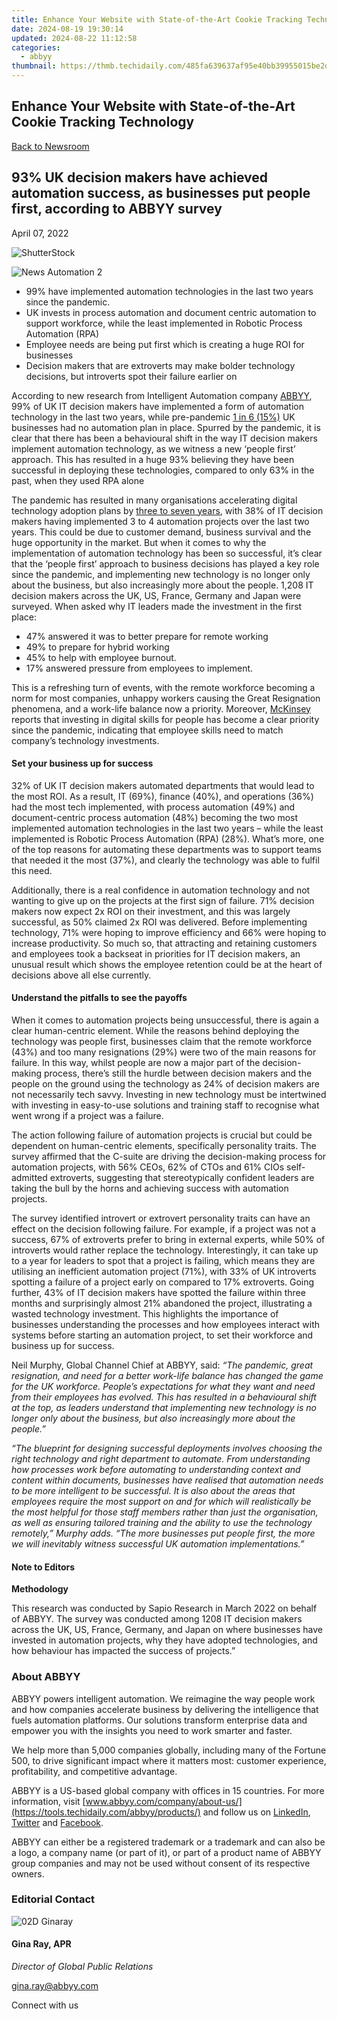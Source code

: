 ```yaml
---
title: Enhance Your Website with State-of-the-Art Cookie Tracking Technology
date: 2024-08-19 19:30:14
updated: 2024-08-22 11:12:58
categories:
  - abbyy
thumbnail: https://thmb.techidaily.com/485fa639637af95e40bb39955015be2d5660936e6475a435b4a4c85695223b88.jpg
---
```


## Enhance Your Website with State-of-the-Art Cookie Tracking Technology

[Back to Newsroom](https://tools.techidaily.com/abbyy/products/)

## 93% UK decision makers have achieved automation success, as businesses put people first, according to ABBYY survey

April 07, 2022

![ShutterStock](https://content.abbyy.com/-/media/project/abbyy/abbyy/branchtemplates/shutterstock_1272462163_1296-x-729.jpg?h=729&iar=0&w=1296)

![News Automation 2](https://static5.abbyy.com/abbyycommedia/33484/news-automation-2.jpg) 

   * 99% have implemented automation technologies in the last two years since the pandemic.
   * UK invests in process automation and document centric automation to support workforce, while the least implemented in Robotic Process Automation (RPA)
   * Employee needs are being put first which is creating a huge ROI for businesses
   * Decision makers that are extroverts may make bolder technology decisions, but introverts spot their failure earlier on

According to new research from Intelligent Automation company [ABBYY](https://tools.techidaily.com/abbyy/products/), 99% of UK IT decision makers have implemented a form of automation technology in the last two years, while pre-pandemic [1 in 6 (15%)](https://www.abbyy.com/company/news/uk-businesses-investing-3-million-pounds-each-in-ai-but-struggling-with-lack-of-strategy-and-skills/) UK businesses had no automation plan in place. Spurred by the pandemic, it is clear that there has been a behavioural shift in the way IT decision makers implement automation technology, as we witness a new ‘people first’ approach. This has resulted in a huge 93% believing they have been successful in deploying these technologies, compared to only 63% in the past, when they used RPA alone

The pandemic has resulted in many organisations accelerating digital technology adoption plans by [three to seven years](https://www.mckinsey.com/business-functions/mckinsey-digital/our-insights/the-new-digital-edge-rethinking-strategy-for-the-postpandemic-era), with 38% of IT decision makers having implemented 3 to 4 automation projects over the last two years. This could be due to customer demand, business survival and the huge opportunity in the market. But when it comes to why the implementation of automation technology has been so successful, it’s clear that the ‘people first’ approach to business decisions has played a key role since the pandemic, and implementing new technology is no longer only about the business, but also increasingly more about the people. 1,208 IT decision makers across the UK, US, France, Germany and Japan were surveyed. When asked why IT leaders made the investment in the first place:

* 47% answered it was to better prepare for remote working
* 49% to prepare for hybrid working
* 45% to help with employee burnout.
* 17% answered pressure from employees to implement.

This is a refreshing turn of events, with the remote workforce becoming a norm for most companies, unhappy workers causing the Great Resignation phenomena, and a work-life balance now a priority. Moreover, [McKinsey](https://www.mckinsey.com/business-functions/people-and-organizational-performance/our-insights/building-workforce-skills-at-scale-to-thrive-during-and-after-the-covid-19-crisis) reports that investing in digital skills for people has become a clear priority since the pandemic, indicating that employee skills need to match company’s technology investments.

#### Set your business up for success

32% of UK IT decision makers automated departments that would lead to the most ROI. As a result, IT (69%), finance (40%), and operations (36%) had the most tech implemented, with process automation (49%) and document-centric process automation (48%) becoming the two most implemented automation technologies in the last two years – while the least implemented is Robotic Process Automation (RPA) (28%). What’s more, one of the top reasons for automating these departments was to support teams that needed it the most (37%), and clearly the technology was able to fulfil this need.

Additionally, there is a real confidence in automation technology and not wanting to give up on the projects at the first sign of failure. 71% decision makers now expect 2x ROI on their investment, and this was largely successful, as 50% claimed 2x ROI was delivered. Before implementing technology, 71% were hoping to improve efficiency and 66% were hoping to increase productivity. So much so, that attracting and retaining customers and employees took a backseat in priorities for IT decision makers, an unusual result which shows the employee retention could be at the heart of decisions above all else currently.

#### Understand the pitfalls to see the payoffs

When it comes to automation projects being unsuccessful, there is again a clear human-centric element. While the reasons behind deploying the technology was people first, businesses claim that the remote workforce (43%) and too many resignations (29%) were two of the main reasons for failure. In this way, whilst people are now a major part of the decision-making process, there’s still the hurdle between decision makers and the people on the ground using the technology as 24% of decision makers are not necessarily tech savvy. Investing in new technology must be intertwined with investing in easy-to-use solutions and training staff to recognise what went wrong if a project was a failure.

The action following failure of automation projects is crucial but could be dependent on human-centric elements, specifically personality traits. The survey affirmed that the C-suite are driving the decision-making process for automation projects, with 56% CEOs, 62% of CTOs and 61% CIOs self-admitted extroverts, suggesting that stereotypically confident leaders are taking the bull by the horns and achieving success with automation projects.

The survey identified introvert or extrovert personality traits can have an effect on the decision following failure. For example, if a project was not a success, 67% of extroverts prefer to bring in external experts, while 50% of introverts would rather replace the technology. Interestingly, it can take up to a year for leaders to spot that a project is failing, which means they are utilising an inefficient automation project (71%), with 33% of UK introverts spotting a failure of a project early on compared to 17% extroverts. Going further, 43% of IT decision makers have spotted the failure within three months and surprisingly almost 21% abandoned the project, illustrating a wasted technology investment. This highlights the importance of businesses understanding the processes and how employees interact with systems before starting an automation project, to set their workforce and business up for success.

Neil Murphy, Global Channel Chief at ABBYY, said: _“The pandemic, great resignation, and need for a better work-life balance has changed the game for the UK workforce. People’s expectations for what they want and need from their employees has evolved. This has resulted in a behavioural shift at the top, as leaders understand that implementing new technology is no longer only about the business, but also increasingly more about the people.”_ 

_“The blueprint for designing successful deployments involves choosing the right technology and right department to automate. From understanding how processes work before automating to understanding context and content within documents, businesses have realised that automation needs to be more intelligent to be successful. It is also about the areas that employees require the most support on and for which will realistically be the most helpful for those staff members rather than just the organisation, as well as ensuring tailored training and the ability to use the technology remotely,” Murphy adds. “The more businesses put people first, the more we will inevitably witness successful UK automation implementations.”_ 

#### Note to Editors

**Methodology**

This research was conducted by Sapio Research in March 2022 on behalf of ABBYY. The survey was conducted among 1208 IT decision makers across the UK, US, France, Germany, and Japan on where businesses have invested in automation projects, why they have adopted technologies, and how behaviour has impacted the success of projects.”

### About ABBYY

ABBYY powers intelligent automation. We reimagine the way people work and how companies accelerate business by delivering the intelligence that fuels automation platforms. Our solutions transform enterprise data and empower you with the insights you need to work smarter and faster. 

We help more than 5,000 companies globally, including many of the Fortune 500, to drive significant impact where it matters most: customer experience, profitability, and competitive advantage.

ABBYY is a US-based global company with offices in 15 countries. For more information, visit [www.abbyy.com/company/about-us/](https://tools.techidaily.com/abbyy/products/) and follow us on [LinkedIn](https://www.linkedin.com/company/abbyy), [Twitter](https://twitter.com/ABBYY%5FSoftware) and [Facebook](https://www.facebook.com/ABBYYsoft).

ABBYY can either be a registered trademark or a trademark and can also be a logo, a company name (or part of it), or part of a product name of ABBYY group companies and may not be used without consent of its respective owners.

### Editorial Contact

![02D Ginaray](https://static2.abbyy.com/abbyycommedia/23662/02d-ginaray.png)

#### Gina Ray, APR

_Director of Global Public Relations_

[gina.ray@abbyy.com](https://tools.techidaily.com/abbyy/products/)

Connect with us

<ins class="adsbygoogle"
     style="display:block"
     data-ad-format="autorelaxed"
     data-ad-client="ca-pub-7571918770474297"
     data-ad-slot="1223367746"></ins>



<ins class="adsbygoogle"
     style="display:block"
     data-ad-client="ca-pub-7571918770474297"
     data-ad-slot="8358498916"
     data-ad-format="auto"
     data-full-width-responsive="true"></ins>
